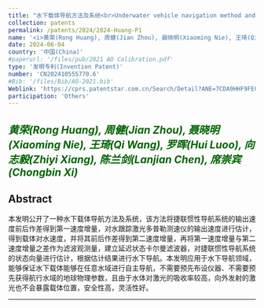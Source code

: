 ```yaml
---
title: "水下载体导航方法及系统<br>Underwater vehicle navigation method and system"
collection: patents
permalink: /patents/2024/2024-Huang-P1
name: '<i>黄荣(Rong Huang), 周健(Jian Zhou), 聂晓明(Xiaoming Nie), 王琦(Qi Wang), 罗晖(Hui Luoo), <strong>向志毅(Zhiyi Xiang)</strong>, 陈兰剑(Lanjian Chen), 席崇宾(Chongbin Xi)</i>'
date: 2024-06-04
country: '中国(China)'
#paperurl: '/files/pub/2021 AO Calibration.pdf'
type: '发明专利(Invention Patent)'
number: 'CN202410555770.6'
#Bib: '/files/Bib/AO-2021.bib'
Weblink: 'https://cprs.patentstar.com.cn/Search/Detail?ANE=7CDA9HHF9FEC9HEG8DEA4CCAEIIA9FCD9HEHDHGA9GDH1BAA'
participation: 'Others'
---
```


<font color="#006400"><i>黄荣(Rong Huang), 周健(Jian Zhou), 聂晓明(Xiaoming Nie), 王琦(Qi Wang), 罗晖(Hui Luoo), <strong>向志毅(Zhiyi Xiang)</strong>, 陈兰剑(Lanjian Chen), 席崇宾(Chongbin Xi)</i></font>
------

**Abstract**
------
本发明公开了一种水下载体导航方法及系统，该方法将捷联惯性导航系统的输出速度前后作差得到第一速度增量，对水跟踪激光多普勒测速仪的输出速度进行估计，得到载体对水速度，并将其前后作差得到第二速度增量，再将第一速度增量与第二速度增量之差作为滤波观测量，建立延迟状态卡尔曼滤波器，对捷联惯性导航系统的状态向量进行估计，根据估计结果进行水下导航。本发明应用于水下导航领域，能够保证水下载体能够在任意水域进行自主导航，不需要预先布设仪器、不需要预先获得航行水域的地球物理参数，且由于水体对激光的吸收率较高，向外发射的激光也不会暴露载体位置，安全性高，灵活性好。

------